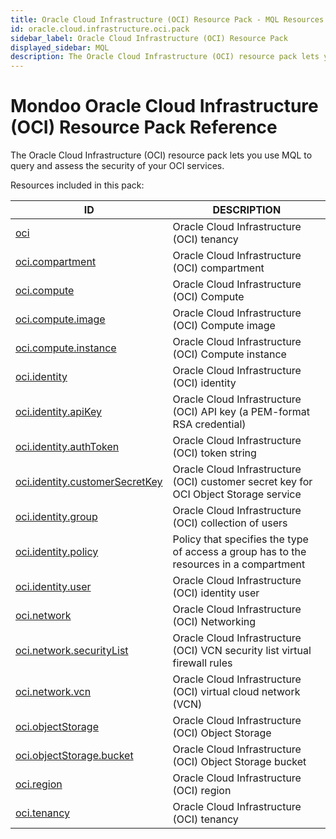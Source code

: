 ```yaml
---
title: Oracle Cloud Infrastructure (OCI) Resource Pack - MQL Resources
id: oracle.cloud.infrastructure.oci.pack
sidebar_label: Oracle Cloud Infrastructure (OCI) Resource Pack
displayed_sidebar: MQL
description: The Oracle Cloud Infrastructure (OCI) resource pack lets you use MQL to query and assess the security of your OCI cloud services.
---
```


# Mondoo Oracle Cloud Infrastructure (OCI) Resource Pack Reference

The Oracle Cloud Infrastructure (OCI) resource pack lets you use MQL to query and assess the security of your OCI services.

Resources included in this pack:

| ID                                                                  | DESCRIPTION                                                                            |
| ------------------------------------------------------------------- | -------------------------------------------------------------------------------------- |
| [oci](oci.md)                                                       | Oracle Cloud Infrastructure (OCI) tenancy                                              |
| [oci.compartment](oci.compartment.md)                               | Oracle Cloud Infrastructure (OCI) compartment                                          |
| [oci.compute](oci.compute.md)                                       | Oracle Cloud Infrastructure (OCI) Compute                                              |
| [oci.compute.image](oci.compute.image.md)                           | Oracle Cloud Infrastructure (OCI) Compute image                                        |
| [oci.compute.instance](oci.compute.instance.md)                     | Oracle Cloud Infrastructure (OCI) Compute instance                                     |
| [oci.identity](oci.identity.md)                                     | Oracle Cloud Infrastructure (OCI) identity                                             |
| [oci.identity.apiKey](oci.identity.apikey.md)                       | Oracle Cloud Infrastructure (OCI) API key (a PEM-format RSA credential)                |
| [oci.identity.authToken](oci.identity.authtoken.md)                 | Oracle Cloud Infrastructure (OCI) token string                                         |
| [oci.identity.customerSecretKey](oci.identity.customersecretkey.md) | Oracle Cloud Infrastructure (OCI) customer secret key for OCI Object Storage service   |
| [oci.identity.group](oci.identity.group.md)                         | Oracle Cloud Infrastructure (OCI) collection of users                                  |
| [oci.identity.policy](oci.identity.policy.md)                       | Policy that specifies the type of access a group has to the resources in a compartment |
| [oci.identity.user](oci.identity.user.md)                           | Oracle Cloud Infrastructure (OCI) identity user                                        |
| [oci.network](oci.network.md)                                       | Oracle Cloud Infrastructure (OCI) Networking                                           |
| [oci.network.securityList](oci.network.securitylist.md)             | Oracle Cloud Infrastructure (OCI) VCN security list virtual firewall rules             |
| [oci.network.vcn](oci.network.vcn.md)                               | Oracle Cloud Infrastructure (OCI) virtual cloud network (VCN)                          |
| [oci.objectStorage](oci.objectstorage.md)                           | Oracle Cloud Infrastructure (OCI) Object Storage                                       |
| [oci.objectStorage.bucket](oci.objectstorage.bucket.md)             | Oracle Cloud Infrastructure (OCI) Object Storage bucket                                |
| [oci.region](oci.region.md)                                         | Oracle Cloud Infrastructure (OCI) region                                               |
| [oci.tenancy](oci.tenancy.md)                                       | Oracle Cloud Infrastructure (OCI) tenancy                                              |
